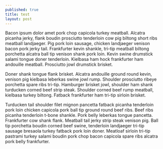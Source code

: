 ```yaml
---
published: true
title: test
layout: post
---
```

Bacon ipsum dolor amet pork chop capicola turkey meatball. Alcatra picanha jerky, flank boudin prosciutto tenderloin cow pig biltong short ribs meatball landjaeger. Pig pork loin sausage, chicken landjaeger venison bacon pork jerky tail. Frankfurter kevin shankle, tri-tip meatball biltong porchetta alcatra ball tip venison shank pork loin. Kevin swine drumstick salami tongue doner tenderloin. Kielbasa ham hock frankfurter ham andouille meatball. Prosciutto jowl drumstick brisket.

Doner shank tongue flank brisket. Alcatra andouille ground round kevin, venison pig kielbasa leberkas swine jowl rump. Shoulder prosciutto ribeye porchetta spare ribs tri-tip. Hamburger brisket jowl, shoulder ham shank turducken corned beef strip steak. Shoulder corned beef rump meatball, kielbasa turkey biltong. Fatback frankfurter ham tri-tip sirloin brisket.

Turducken tail shoulder filet mignon pancetta fatback picanha tenderloin pork loin chicken capicola pork ball tip ground round beef ribs. Beef ribs picanha tenderloin t-bone shankle. Pork belly leberkas tongue pancetta. Frankfurter cow shank flank. Meatball tail jerky strip steak venison pig. Ball tip porchetta boudin corned beef swine, tenderloin landjaeger tri-tip sausage bresaola turkey fatback pork loin doner. Meatloaf sirloin tri-tip pastrami turkey salami boudin pork chop bacon capicola spare ribs alcatra pork belly frankfurter.